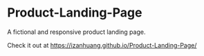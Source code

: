 # Product-Landing-Page
 A fictional and responsive product landing page.

Check it out at https://izanhuang.github.io/Product-Landing-Page/
